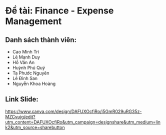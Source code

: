 #   Đề tài: Finance - Expense Management

## Danh sách thành viên:
-   Cao Minh Trí 
-   Lê Mạnh Duy
-   Hồ Văn An
-   Huỳnh Phú Quý
-   Tạ Phước Nguyên 
-   Lê Đình San 
-   Nguyễn Khoa Hoàng

## Link Slide:
https://www.canva.com/design/DAFUXOcfiRo/i5GmR029uRG35z-MZCvujg/edit?utm_content=DAFUXOcfiRo&utm_campaign=designshare&utm_medium=link2&utm_source=sharebutton